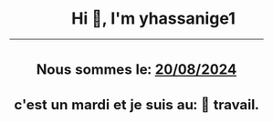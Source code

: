 <h1 align='center'>Hi 👋, I'm yhassanige1</h1>
<div align='center'>

|<h2 align='center'>Nous sommes le: <u>20/08/2024</u></h2><h2 align='center'>c'est un mardi et je suis au: 🏢 travail.</h2>|
|---
</div>